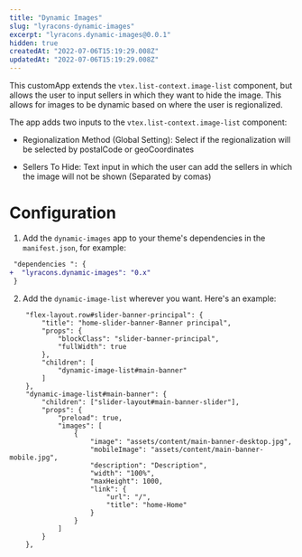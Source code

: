 ```yaml
---
title: "Dynamic Images"
slug: "lyracons-dynamic-images"
excerpt: "lyracons.dynamic-images@0.0.1"
hidden: true
createdAt: "2022-07-06T15:19:29.008Z"
updatedAt: "2022-07-06T15:19:29.008Z"
---
```

This customApp extends the `vtex.list-context.image-list` component, but allows the user to input sellers in which they want to hide the image. This allows for images to be dynamic based on where the user is regionalized. 

The app adds two inputs to the `vtex.list-context.image-list`  component: 

- Regionalization Method (Global Setting): Select if the regionalization will be selected by postalCode or geoCoordinates

- Sellers To Hide: Text input in which the user can add the sellers in which the image will not be shown (Separated by comas)



# Configuration

1. Add the `dynamic-images` app to your theme's dependencies in the `manifest.json`, for example:

```diff
 "dependencies ": {
+  "lyracons.dynamic-images": "0.x"
 }
```

2. Add the `dynamic-image-list` wherever you want. Here's an example:

```
	"flex-layout.row#slider-banner-principal": {
		"title": "home-slider-banner-Banner principal",
		"props": {
			"blockClass": "slider-banner-principal",
			"fullWidth": true
		},
		"children": [
			"dynamic-image-list#main-banner"
		]
	},
	"dynamic-image-list#main-banner": {
		"children": ["slider-layout#main-banner-slider"],
		"props": {
			"preload": true,
			"images": [
				{
					"image": "assets/content/main-banner-desktop.jpg",
					"mobileImage": "assets/content/main-banner-mobile.jpg",
					"description": "Description",
					"width": "100%",
					"maxHeight": 1000,
					"link": {
						"url": "/",
						"title": "home-Home"
					}
				}
			]
		}
	},
```